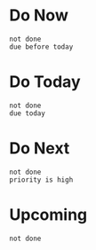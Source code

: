 # Do Now
```tasks
not done
due before today
```
# Do Today
```tasks
not done
due today
```
# Do Next
```tasks
not done
priority is high
```
# Upcoming
```tasks
not done
```
